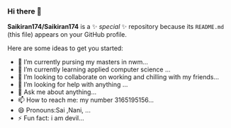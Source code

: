 ### Hi there 👋

**Saikiran174/Saikiran174** is a ✨ _special_ ✨ repository because its `README.md` (this file) appears on your GitHub profile.

Here are some ideas to get you started:

- 🔭 I’m currently pursing my masters in nwm...
- 🌱 I’m currently learning applied computer science ...
- 👯 I’m looking to collaborate on working and chilling with my friends...
- 🤔 I’m looking for help with anything ...
- 💬 Ask me about anything...
- 📫 How to reach me: my number 3165195156...
- 😄 Pronouns:Sai ,Nani, ...
- ⚡ Fun fact: i am devil...

